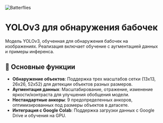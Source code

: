 ![Batterflies](https://github.com/user-attachments/assets/46b07c83-0f56-4293-bf5d-1636191a6958)

# YOLOv3 для обнаружения бабочек

Модель YOLOv3, обученная для обнаружения бабочек на изображениях. Реализация включает обучение с аугментацией данных и примеры инференса.

## 🚀 Основные функции
- **Обнаружение объектов**: Поддержка трех масштабов сетки (13x13, 26x26, 52x52) для детекции объектов разных размеров.
- **Аугментация данных**: Масштабирование, отражение, изменение яркости/контраста для улучшения обобщения модели.
- **Нестандартные анкоры**: 9 предопределенных анкоров, оптимизированных под размеры объектов в датасете.
- **Интеграция с Google Colab**: Поддержка загрузки данных с Google Drive и обучения на GPU.

